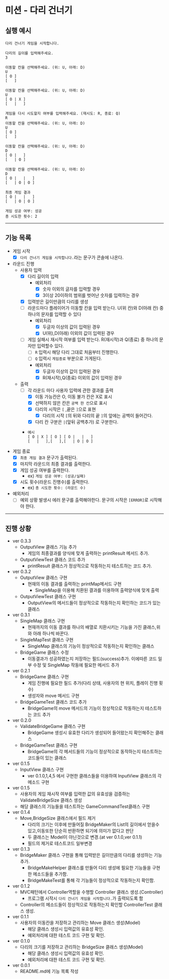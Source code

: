 # 미션 - 다리 건너기


## 실행 예시
```
다리 건너기 게임을 시작합니다.

다리의 길이를 입력해주세요.
3

이동할 칸을 선택해주세요. (위: U, 아래: D)
U
[ O ]
[   ]

이동할 칸을 선택해주세요. (위: U, 아래: D)
U
[ O | X ]
[   |   ]

게임을 다시 시도할지 여부를 입력해주세요. (재시도: R, 종료: Q)
R
이동할 칸을 선택해주세요. (위: U, 아래: D)
U
[ O ]
[   ]

이동할 칸을 선택해주세요. (위: U, 아래: D)
D
[ O |   ]
[   | O ]

이동할 칸을 선택해주세요. (위: U, 아래: D)
D
[ O |   |   ]
[   | O | O ]

최종 게임 결과
[ O |   |   ]
[   | O | O ]

게임 성공 여부: 성공
총 시도한 횟수: 2
```
---
## 기능 목록

- 게임 시작
  - [x] `다리 건너기 게임을 시작합니다.`라는 문구가 콘솔에 나온다.
- 라운드 진행
  - 사용자 입력 
    - [x] 다리 길이의 입력
      - 예외처리
        - [x] 숫자 이외의 글자를 입력할 경우 
        - [x] 3이상 20이하의 범위를 벗어난 숫자를 입력하는 경우
    - [x] 입력받은 길이만큼의 다리를 생성
    - [ ] 라운드마다 플레이어가 이동할 칸을 입력 받는다. U(위 칸)와 D(아래 칸) 중 하나의 문자를 입력할 수 있다
      - 예외처리
        - [x] 두글자 이상의 값이 입력된 경우
        - [x] U(위),D(아래) 이외의 값이 입력된 경우
    - [ ] 게임 실패시 재시작 여부를 입력 받는다. R(재시작)과 Q(종료) 중 하나의 문자만 입력할수 있다.
      - [ ] `R` 입력시 해당 다리 그대로 처음부터 진행한다.
      - [ ] `Q` 입력시 `게임종료` 부분으로 가게된다.
      - 예외처리
        - [x] 두글자 이상의 값이 입력된 경우
        - [x] R(재시작),Q(종료) 이외의 값이 입력된 경우
  - 출력
    - [ ] 각 라운드 마다 사용자 입력에 관한 결과를 출력
      - [x] 이동 가능칸은 O, 이동 불가 칸은 X로 표시
      - [x] 선택하지 않은 칸은 `공백 한 칸`으로 표시
      - [x] 다리의 시작은 `[` ,끝은 `]`으로 표현
        - [x] 다리의 시작 `[`의 뒤와 다리의 끝 `]`의 앞에는 공백이 들어간다. 
      - [x] 다리 칸 구분은 `|`(앞뒤 공백추가) 로 구분한다.
    - ```
      예시
      [ O | X ] [ O ] [ O |   |   ] 
      [   |   ],[   ],[   | O | O ]
      ```
- 게임 종료
  - [x] `최종 게임 결과` 문구가 출력된다.
  - [x] 마지막 라운드의 최종 결과를 출력한다.
  - [x] 게임 성공 여부를 출력한다.
    - ex) `게임 성공 여부: (성공/실패)`
  - [x] 시도 횟수(라운드 진행수)를 출력한다.
    - ex) `총 시도한 횟수: (라운드 수)`
- 예외처리
  - [ ] 예외 상황 발생시 에러 문구를 출력해야한다. 문구의 시작은 `[ERROR]`로 시작해야 한다.
---
## 진행 상황
- ver 0.3.3
  - OutputView 클래스 기능 추가
    - 게임의 최종결과를 양식에 맞게 출력하는 printResult 메서드 추가.
  - OutputViewTest 클래스 코드 추가
    - printResult 클래스가 정상적으로 작동하는지 테스트하는 코드 추가.
- ver 0.3.2
  - OutputView 클래스 구현
    - 현재의 이동 결과를 출력하는 printMap메서드 구현
      - SingleMap을 이용해 치환된 결과를 이용하여 출력양식에 맞게 출력
  - OutputViewTest 클래스 구현
    - OutputView의 메서드들이 정상적으로 작동하는지 확인하는 코드가 있는 클래스
- ver 0.3.1
  - SingleMap 클래스 구현
    - 현재까지의 이동 결과를 하나의 배열로 치환시키는 기능을 가진 클래스,위와 아래 하나씩 바꾼다.
  - SingleMapTest 클래스 구현
    - SingleMap 클래스의 기능이 정상적으로 작동하는지 확인하는 클래스
  - BridgeGame 클래스 수정 
    - 이동결과가 성공하였는지 저장하는 필드(success)추가. 이에따른 코드 일부 수정 및 SingleMap 작동에 필요한 메서드 추가
- ver 0.2.1
  - BridgeGame 클래스 구현 
    - 게임 진행에 필요한 필드 추가(다리 상태, 사용자의 현 위치, 플레이 진행 횟수)
    - 생성자와 move 메서드 구현
  - BridgeGameTest 클래스 코드 추가
    - BridgeGame의 move 메서드의 기능이 정상적으로 작동하는지 테스트하는 코드 추가
- ver 0.2.0
  - ValidateBridgeGame 클래스 구현
    - BridgeGame 생성시 유효한 다리가 생성되어 들어왔는지 확인해주는 클래스
  - BridgeGameTest 클래스 구현
    - BridgeGame의 각 메서드들의 기능이 정상적으로 동작하는지 테스트하는 코드들이 있는 클래스
- ver 0.1.5
  - InputView 클래스 구현
    - ver 0.1.0,1,4,5 에서 구현한 클래스들을 이용하여 InputView 클래스의 각 메소드 구현
- ver 0.1.5
  - 사용자의 게임 재시작 여부를 입력한 값의 유효성을 검증하는 ValidateBridgeSize 클래스 생성
  - 해당 클래스의 기능들을 테스트하는 GameCommandTest클래스 구현
- ver 0.1.4
  - Move,BridgeSize 클래스에서 필드 제거
    - 다리의 크기는 이후에 만들어질 BridgeMaker의 List의 길이에서 얻을수 있고,이동또한 단순히 반환하면 되기에 의미가 없다고 판단
    - 두 클래스는 Model이 아닌것으로 변경.(at ver 0.1.0,ver 0.1.1)
    - 필드의 제거로 테스트코드 일부변경
- ver 0.1.3
  - BridgeMaker 클래스 구현을 통해 입력받은 길이만큼의 다리를 생성하는 기능 추가.
    - BridgeMakeHelper 클래스를 만들어 다리 생성에 필요한 기능들을 구현한 메소드들을 추가함.
    - BridgeMakeTest를 통해 각 기능들이 정상적으로 작동하는지 확인함.
- ver 0.1.2
  - MVC패턴에서 Controller역할을 수행할 Controller 클래스 생성.(Controller)
    - 프로그램 시작시 `다리 건너기 게임을 시작합니다.`가 출력되도록 함
  - Controller의 메소드들이 정상적으로 작동하는지 확인할 ControllerTest 클래스 생성.
- ver 0.1.1
  - 사용자의 이동칸을 저장하고 관리하는 Move 클래스 생성(Model)
    - 해당 클래스 생성시 입력값의 유효성 확인.
    - 예외처리에 대한 테스트 코드 구현 및 확인.
- ver 0.1.0
  - 다리의 크기를 저장하고 관리하는 BridgeSize 클래스 생성(Model)
    - 해당 클래스 생성시 입력값의 유효성 확인.
    - 예외처리에 대한 테스트 코드 구현 및 확인.
- ver 0.0.1
  - README.md에 기능 목록 작성